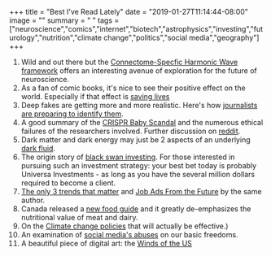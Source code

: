 +++
title = "Best I've Read Lately"
date = "2019-01-27T11:14:44-08:00"
image = ""
summary = " "
tags = ["neuroscience","comics","internet","biotech","astrophysics","investing","futurology","nutrition","climate change","politics","social media","geography"]
+++
1. Wild and out there but the [Connectome-Specfic Harmonic Wave framework](https://opentheory.net/2018/08/a-future-for-neuroscience/) offers an interesting avenue of exploration for the future of neuroscience.
1. As a fan of comic books, it's nice to see their positive effect on the world. Especially if that effect is [saving lives](https://medium.com/@squidmag/how-didier-kassai-is-saving-lives-with-comic-books-in-the-central-african-republic-16d2b2aa8337)
1. Deep fakes are getting more and more realistic. Here's how [journalists are preparing to identify them](http://www.niemanlab.org/2018/11/how-the-wall-street-journal-is-preparing-its-journalists-to-detect-deepfakes/).
1. A good summary of the [CRISPR Baby Scandal](https://www.theatlantic.com/science/archive/2018/12/15-worrying-things-about-crispr-babies-scandal/577234/) and the numerous ethical failures of the researchers involved. Further discussion on [reddit](http://reddit.com/r/science/comments/a2obkm/science_discussion_last_week_a_team_of_scientists/).
1. Dark matter and dark energy may just be 2 aspects of an underlying [dark fluid](https://theconversation.com/bizarre-dark-fluid-with-negative-mass-could-dominate-the-universe-what-my-research-suggests-107922).
1. The origin story of [black swan investing](http://faculty.sites.uci.edu/pjorion/files/2018/03/NYorker2002-blowingup.pdf). For those interested in pursuing such an investment strategy: your best bet today is probably Universa Investments - as long as you have the several million dollars required to become a client.
1. [The only 3 trends that matter](https://medium.com/predict/the-only-three-trends-that-matter-ee705e8ff9ce) and [Job Ads From the Future](https://medium.com/predict/job-ads-from-the-future-a37d21dfecf9) by the same author.
1. Canada released a [new food guide](https://www.theglobeandmail.com/canada/article-new-canadas-food-guide-explained/) and it greatly de-emphasizes the nutritional value of meat and dairy.
1. On the [Climate change policies](https://www.vox.com/energy-and-environment/2018/11/16/18096352/climate-change-clean-energy-policies-guide) that will actually be effective.)
1. An examination of [social media's abuses](http://muse.jhu.edu/article/713720) on our basic freedoms.
1. A beautiful piece of digital art: the [Winds of the US](http://hint.fm/wind/)